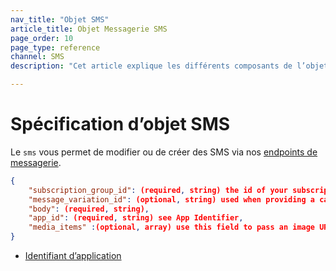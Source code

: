 ```yaml
---
nav_title: "Objet SMS"
article_title: Objet Messagerie SMS
page_order: 10
page_type: reference
channel: SMS
description: "Cet article explique les différents composants de l’objet SMS de Braze."

---
```

# Spécification d’objet SMS

Le `sms` vous permet de modifier ou de créer des SMS via nos [endpoints de messagerie]({{site.baseurl}}/api/endpoints/messaging).

```json
{
    "subscription_group_id": (required, string) the id of your subscription group,
    "message_variation_id": (optional, string) used when providing a campaign_id to specify which message variation this message should be tracked under,
    "body": (required, string),
    "app_id": (required, string) see App Identifier,
    "media_items" :(optional, array) use this field to pass an image URL in an MMS to send an image with your message.    
}
```

- [Identifiant d’application]({{site.baseurl}}/api/api_key#the-app-identifier-api-key)
